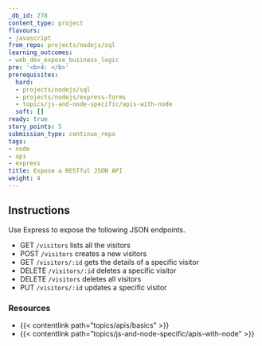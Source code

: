 ```yaml
---
_db_id: 278
content_type: project
flavours:
- javascript
from_repo: projects/nodejs/sql
learning_outcomes:
- web_dev_expose_business_logic
pre: '<b>4: </b>'
prerequisites:
  hard:
  - projects/nodejs/sql
  - projects/nodejs/express-forms
  - topics/js-and-node-specific/apis-with-node
  soft: []
ready: true
story_points: 5
submission_type: continue_repo
tags:
- node
- api
- express
title: Expose a RESTful JSON API
weight: 4
---
```


## Instructions

Use Express to expose the following JSON endpoints.

- GET `/visitors` lists all the visitors
- POST `/visitors` creates a new visitors
- GET `/visitors/:id` gets the details of a specific visitor
- DELETE `/visitors/:id` deletes a specific visitor
- DELETE `/visitors` deletes all visitors
- PUT `/visitors/:id` updates a specific visitor

### Resources

- {{< contentlink path="topics/apis/basics" >}}
- {{< contentlink path="topics/js-and-node-specific/apis-with-node" >}}